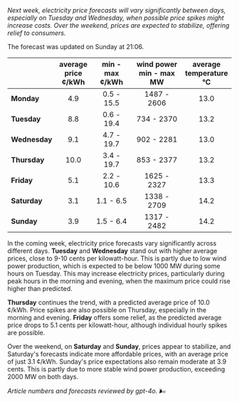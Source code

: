 *Next week, electricity price forecasts will vary significantly between days, especially on Tuesday and Wednesday, when possible price spikes might increase costs. Over the weekend, prices are expected to stabilize, offering relief to consumers.*

The forecast was updated on Sunday at 21:06.

|              | average<br>price<br>¢/kWh | min - max<br>¢/kWh | wind power<br>min - max<br>MW | average<br>temperature<br>°C |
|:-------------|:----------------:|:----------------:|:-------------:|:-------------:|
| **Monday**   | 4.9             | 0.5 - 15.5       | 1487 - 2606   | 13.0          |
| **Tuesday**  | 8.8             | 0.6 - 19.4       | 734 - 2370    | 13.2          |
| **Wednesday**| 9.1             | 4.7 - 19.7       | 902 - 2281    | 13.0          |
| **Thursday** | 10.0            | 3.4 - 19.7       | 853 - 2377    | 13.2          |
| **Friday**   | 5.1             | 2.2 - 10.6       | 1625 - 2327   | 13.3          |
| **Saturday** | 3.1             | 1.1 - 6.5        | 1338 - 2709   | 14.2          |
| **Sunday**   | 3.9             | 1.5 - 6.4        | 1317 - 2482   | 14.2          |

In the coming week, electricity price forecasts vary significantly across different days. **Tuesday** and **Wednesday** stand out with higher average prices, close to 9-10 cents per kilowatt-hour. This is partly due to low wind power production, which is expected to be below 1000 MW during some hours on Tuesday. This may increase electricity prices, particularly during peak hours in the morning and evening, when the maximum price could rise higher than predicted.

**Thursday** continues the trend, with a predicted average price of 10.0 ¢/kWh. Price spikes are also possible on Thursday, especially in the morning and evening. **Friday** offers some relief, as the predicted average price drops to 5.1 cents per kilowatt-hour, although individual hourly spikes are possible.

Over the weekend, on **Saturday** and **Sunday**, prices appear to stabilize, and Saturday's forecasts indicate more affordable prices, with an average price of just 3.1 ¢/kWh. Sunday's price expectations also remain moderate at 3.9 cents. This is partly due to more stable wind power production, exceeding 2000 MW on both days.

*Article numbers and forecasts reviewed by gpt-4o.* 🌬️
